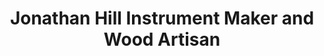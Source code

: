 ---
title: "Jonathan Hill Instrument Maker and Wood Artisan"
url: /edinburgh/jonathan-hill-instrument-maker-and-wood-artisan/
shop: musical instrument
---